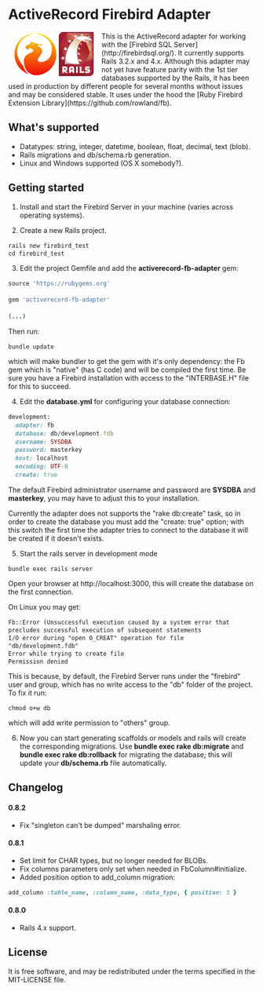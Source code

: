 # ActiveRecord Firebird Adapter

<img src="/project_logo.png" align="left" hspace="10">
This is the ActiveRecord adapter for working with the [Firebird SQL Server](http://firebirdsql.org/). It currently supports Rails 3.2.x and 4.x. Although this adapter may not yet have feature parity with the 1st tier databases supported by the Rails, it has been used in production by different people for several months without issues and may be considered stable. It uses under the hood the [Ruby Firebird Extension Library](https://github.com/rowland/fb).

## What's supported

- Datatypes: string, integer, datetime, boolean, float, decimal, text (blob).
- Rails migrations and db/schema.rb generation.
- Linux and Windows supported (OS X somebody?).

## Getting started

1) Install and start the Firebird Server in your machine (varies across operating systems).

2) Create a new Rails project.

```
rails new firebird_test
cd firebird_test
```

3) Edit the project Gemfile and add the **activerecord-fb-adapter** gem:

```ruby
source 'https://rubygems.org'

gem 'activerecord-fb-adapter'

(...)
```

Then run:

```
bundle update
```

which will make bundler to get the gem with it's only dependency: the Fb gem which is "native" (has C code) and will be compiled the first time. Be sure you have a Firebird installation with access to the "INTERBASE.H" file for this to succeed.

4) Edit the **database.yml** for configuring your database connection:

```ruby
development:
  adapter: fb
  database: db/development.fdb
  username: SYSDBA
  password: masterkey
  host: localhost
  encoding: UTF-8
  create: true
```

The default Firebird administrator username and password are **SYSDBA** and **masterkey**, you may have to adjust this to your installation.

Currently the adapter does not supports the "rake db:create" task, so in order to create the database you must add the "create: true" option; with this switch the first time the adapter tries to connect to the database it will be created if it doesn't exists.

5) Start the rails server in development mode

```
bundle exec rails server
```

Open your browser at http://localhost:3000, this will create the database on the first connection.

On Linux you may get:

```
Fb::Error (Unsuccessful execution caused by a system error that precludes successful execution of subsequent statements
I/O error during "open O_CREAT" operation for file "db/development.fdb"
Error while trying to create file
Permission denied
```

This is because, by default, the Firebird Server runs under the "firebird" user and group, which has no write access to the "db" folder of the project. To fix it run:

```
chmod o+w db
```
which will add write permission to "others" group.

6) Now you can start generating scaffolds or models and rails will create the corresponding migrations. Use **bundle exec rake db:migrate** and **bundle exec rake db:rollback** for migrating the database; this will update your **db/schema.rb** file automatically.

## Changelog

#### 0.8.2
- Fix "singleton can't be dumped" marshaling error.

#### 0.8.1
- Set limit for CHAR types, but no longer needed for BLOBs.
- Fix columns parameters only set when needed in FbColumn#initialize.
- Added position option to add_column migration:

```ruby
add_column :table_name, :column_name, :data_type, { position: 3 }
```
#### 0.8.0
- Rails 4.x support.

## License
It is free software, and may be redistributed under the terms specified in the MIT-LICENSE file.
